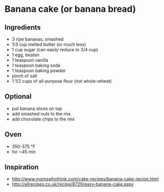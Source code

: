 # Banana cake (or banana bread)

## Ingredients
* 3 ripe bananas, smashed
* 1/3 cup melted butter (or much less)
* 1 cup sugar (can easily reduce to 3/4 cup)
* 1 egg, beaten
* 1 teaspoon vanilla
* 1 teaspoon baking soda
* 1 teaspoon baking powder
* pinch of salt
* 1 1/2 cups of all-purpose flour (not whole-wheat)

## Optional
* put banana slices on top
* add smashed nuts to the mix
* add chocolate chips to the mix

## Oven
* 350-375 °F
* for ~45 min

## Inspiration
* http://www.momswhothink.com/cake-recipes/banana-cake-recipe.html
* http://allrecipes.co.uk/recipe/8729/easy-banana-cake.aspx
